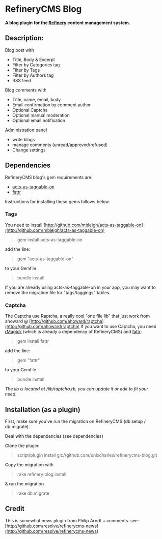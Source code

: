 # RefineryCMS Blog

__A blog plugin for the [Refinery](http://github.com/resolve/refinerycms) content management system.__

## Description:

Blog post with

* Title, Body & Excerpt
* Filter by Categories tag
* Filter by Tags
* Filter by Authors tag
* RSS feed

Blog comments with

* Title, name, email, body
* Email confirmation by comment author
* Optional Captcha
* Optional manual moderation
* Optional email notification

Administration panel

* write blogs
* manage comments (unread/approved/refused)
* Change settings

## Dependencies

RefineryCMS blog's gem requirements are:

* [acts-as-taggable-on](http://github.com/mbleigh/acts-as-taggable-on)
* [fattr](http://github.com/ahoward/fattr)

Instructions for installing these gems follows below.

### Tags

You need to install [http://github.com/mbleigh/acts-as-taggable-on](http://github.com/mbleigh/acts-as-taggable-on)

> gem install acts-as-taggable-on

add the line:

> gem "acts-as-taggable-on"

to your Gemfile

> bundle install

If you are already using acts-as-taggable-on in your app, you may want to remove the migration file for "tags/taggings" tables.

### Captcha

The Captcha use Raptcha, a really cool "one file lib" that just work from ahoward @ [http://github.com/ahoward/raptcha](http://github.com/ahoward/raptcha)
If you want to use Captcha, you need [rMagick](http://rubygems.org/gems/rmagick) (which is already a dependency of RefineryCMS) and [fattr](http://github.com/ahoward/fattr):

> gem install fattr

add the line:

> gem "fattr"

to your Gemfile

> bundle install

_The lib is located at /lib/raptcha.rb, you can update it or edit to fit your need._

## Installation (as a plugin)

First, make sure you've run the migration on RefineryCMS (db:setup / db:migrate).

Deal with the dependencies (see dependencies)

Clone the plugin:

> script/plugin install git://github.com/unixcharles/refinerycms-blog.git

Copy the migration with

> rake refinery:blog:install

& run the migration

> rake db:migrate

## Credit

This is somewhat news plugin from Philip Arndt + comments. see: [http://github.com/resolve/refinerycms-news](http://github.com/resolve/refinerycms-news)
